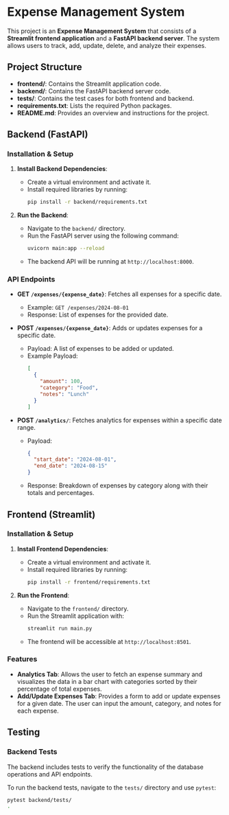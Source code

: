 # Expense Management System

This project is an **Expense Management System** that consists of a **Streamlit frontend application** and a **FastAPI backend server**. The system allows users to track, add, update, delete, and analyze their expenses.

## Project Structure

- **frontend/**: Contains the Streamlit application code.
- **backend/**: Contains the FastAPI backend server code.
- **tests/**: Contains the test cases for both frontend and backend.
- **requirements.txt**: Lists the required Python packages.
- **README.md**: Provides an overview and instructions for the project.

## Backend (FastAPI)

### Installation & Setup

1. **Install Backend Dependencies**:
   - Create a virtual environment and activate it.
   - Install required libraries by running:
     ```bash
     pip install -r backend/requirements.txt
     ```

2. **Run the Backend**:
   - Navigate to the `backend/` directory.
   - Run the FastAPI server using the following command:
     ```bash
     uvicorn main:app --reload
     ```
   - The backend API will be running at `http://localhost:8000`.

### API Endpoints

- **GET `/expenses/{expense_date}`**: Fetches all expenses for a specific date.
  - Example: `GET /expenses/2024-08-01`
  - Response: List of expenses for the provided date.

- **POST `/expenses/{expense_date}`**: Adds or updates expenses for a specific date.
  - Payload: A list of expenses to be added or updated.
  - Example Payload:
    ```json
    [
      {
        "amount": 100,
        "category": "Food",
        "notes": "Lunch"
      }
    ]
    ```

- **POST `/analytics/`**: Fetches analytics for expenses within a specific date range.
  - Payload:
    ```json
    {
      "start_date": "2024-08-01",
      "end_date": "2024-08-15"
    }
    ```
  - Response: Breakdown of expenses by category along with their totals and percentages.

## Frontend (Streamlit)

### Installation & Setup

1. **Install Frontend Dependencies**:
   - Create a virtual environment and activate it.
   - Install required libraries by running:
     ```bash
     pip install -r frontend/requirements.txt
     ```

2. **Run the Frontend**:
   - Navigate to the `frontend/` directory.
   - Run the Streamlit application with:
     ```bash
     streamlit run main.py
     ```
   - The frontend will be accessible at `http://localhost:8501`.

### Features

- **Analytics Tab**: Allows the user to fetch an expense summary and visualizes the data in a bar chart with categories sorted by their percentage of total expenses.
- **Add/Update Expenses Tab**: Provides a form to add or update expenses for a given date. The user can input the amount, category, and notes for each expense.

## Testing

### Backend Tests

The backend includes tests to verify the functionality of the database operations and API endpoints.

To run the backend tests, navigate to the `tests/` directory and use `pytest`:
```bash
pytest backend/tests/
.